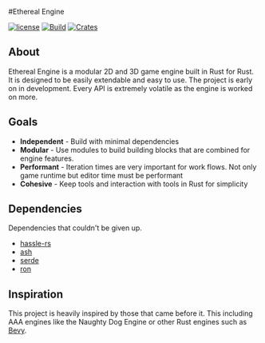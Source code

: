 #Ethereal Engine

[![license](https://img.shields.io/badge/license-MIT-blue.svg)](./LICENSE)
[![Build](https://github.com/colbyhall/newport/actions/workflows/ci.yml/badge.svg)](https://github.com/colbyhall/newport/actions/workflows/ci.yml)
[![Crates](https://meritbadge.herokuapp.com/newport)](https://crates.io/crates/newport)

## About
Ethereal Engine is a modular 2D and 3D game engine built in Rust for Rust. It is designed to be easily extendable and easy to use. The project is early on in development. Every API is extremely volatile as the engine is worked on more.

## Goals
* **Independent** - Build with minimal dependencies
* **Modular** - Use modules to build building blocks that are combined for engine features. 
* **Performant** - Iteration times are very important for work flows. Not only game runtime but editor time must be performant
* **Cohesive** - Keep tools and interaction with tools in Rust for simplicity

## Dependencies
Dependencies that couldn't be given up.

* [hassle-rs](https://github.com/Traverse-Research/hassle-rs)
* [ash](https://github.com/MaikKlein/ash)
* [serde](https://github.com/serde-rs/serde)
* [ron](https://github.com/ron-rs/ron)

## Inspiration
This project is heavily inspired by those that came before it. This including AAA engines like the Naughty Dog Engine or other Rust engines such as [Bevy](https://github.com/bevyengine/bevy).
